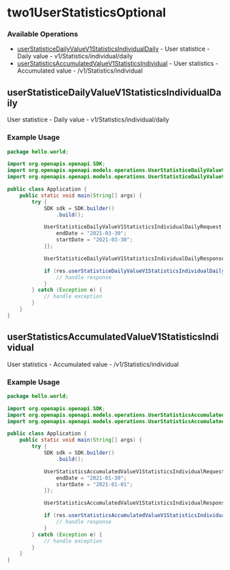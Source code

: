 # two1UserStatisticsOptional

### Available Operations

* [userStatisticeDailyValueV1StatisticsIndividualDaily](#userstatisticedailyvaluev1statisticsindividualdaily) - User statistice - Daily value - v1/Statistics/individual/daily
* [userStatisticsAccumulatedValueV1StatisticsIndividual](#userstatisticsaccumulatedvaluev1statisticsindividual) - User statistics - Accumulated value - /v1/Statistics/individual

## userStatisticeDailyValueV1StatisticsIndividualDaily

User statistice - Daily value - v1/Statistics/individual/daily

### Example Usage

```java
package hello.world;

import org.openapis.openapi.SDK;
import org.openapis.openapi.models.operations.UserStatisticeDailyValueV1StatisticsIndividualDailyRequest;
import org.openapis.openapi.models.operations.UserStatisticeDailyValueV1StatisticsIndividualDailyResponse;

public class Application {
    public static void main(String[] args) {
        try {
            SDK sdk = SDK.builder()
                .build();

            UserStatisticeDailyValueV1StatisticsIndividualDailyRequest req = new UserStatisticeDailyValueV1StatisticsIndividualDailyRequest() {{
                endDate = "2021-03-30";
                startDate = "2021-03-30";
            }};            

            UserStatisticeDailyValueV1StatisticsIndividualDailyResponse res = sdk.two1UserStatisticsOptional.userStatisticeDailyValueV1StatisticsIndividualDaily(req);

            if (res.userStatisticeDailyValueV1StatisticsIndividualDaily200ApplicationJSONObject != null) {
                // handle response
            }
        } catch (Exception e) {
            // handle exception
        }
    }
}
```

## userStatisticsAccumulatedValueV1StatisticsIndividual

User statistics - Accumulated value - /v1/Statistics/individual

### Example Usage

```java
package hello.world;

import org.openapis.openapi.SDK;
import org.openapis.openapi.models.operations.UserStatisticsAccumulatedValueV1StatisticsIndividualRequest;
import org.openapis.openapi.models.operations.UserStatisticsAccumulatedValueV1StatisticsIndividualResponse;

public class Application {
    public static void main(String[] args) {
        try {
            SDK sdk = SDK.builder()
                .build();

            UserStatisticsAccumulatedValueV1StatisticsIndividualRequest req = new UserStatisticsAccumulatedValueV1StatisticsIndividualRequest() {{
                endDate = "2021-01-30";
                startDate = "2021-01-01";
            }};            

            UserStatisticsAccumulatedValueV1StatisticsIndividualResponse res = sdk.two1UserStatisticsOptional.userStatisticsAccumulatedValueV1StatisticsIndividual(req);

            if (res.userStatisticsAccumulatedValueV1StatisticsIndividual200ApplicationJSONObject != null) {
                // handle response
            }
        } catch (Exception e) {
            // handle exception
        }
    }
}
```
